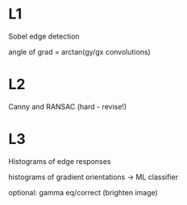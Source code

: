# L1

Sobel edge detection 

angle of grad = arctan(gy/gx convolutions)

# L2

Canny and RANSAC (hard - revise!)

# L3

Histograms of edge responses

histograms of gradient orientations -> ML classifier

optional: gamma eq/correct (brighten image)

